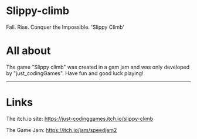 # Slippy-climb
Fall. Rise. Conquer the Impossible. 'Slippy Climb'






# All about
The game "Slippy climb" was created  in a gam jam and
was only developed by "just_codingGames". Have fun and good luck playing!

_____________________________________________________________
# Links
The itch.io site: https://just-codinggames.itch.io/slippy-climb

The Game Jam: https://itch.io/jam/speedjam2

